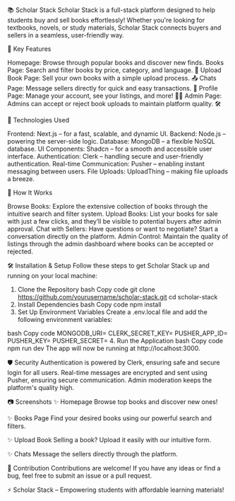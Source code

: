 📚 Scholar Stack
Scholar Stack is a full-stack platform designed to help students buy and sell books effortlessly! Whether you're looking for textbooks, novels, or study materials, Scholar Stack connects buyers and sellers in a seamless, user-friendly way.

🌟 Key Features

Homepage: Browse through popular books and discover new finds.
Books Page: Search and filter books by price, category, and language. 🎯
Upload Book Page: Sell your own books with a simple upload process. 📤
Chats Page: Message sellers directly for quick and easy transactions. 💬
Profile Page: Manage your account, see your listings, and more! 🧑‍💼
Admin Page: Admins can accept or reject book uploads to maintain platform quality. 🛠️

🚀 Technologies Used

Frontend: Next.js – for a fast, scalable, and dynamic UI.
Backend: Node.js – powering the server-side logic.
Database: MongoDB – a flexible NoSQL database.
UI Components: Shadcn – for a smooth and accessible user interface.
Authentication: Clerk – handling secure and user-friendly authentication.
Real-time Communication: Pusher – enabling instant messaging between users.
File Uploads: UploadThing – making file uploads a breeze.

📖 How It Works

Browse Books: Explore the extensive collection of books through the intuitive search and filter system.
Upload Books: List your books for sale with just a few clicks, and they’ll be visible to potential buyers after admin approval.
Chat with Sellers: Have questions or want to negotiate? Start a conversation directly on the platform.
Admin Control: Maintain the quality of listings through the admin dashboard where books can be accepted or rejected.

🛠️ Installation & Setup
Follow these steps to get Scholar Stack up and running on your local machine:

1. Clone the Repository
bash
Copy code
git clone https://github.com/yourusername/scholar-stack.git
cd scholar-stack
2. Install Dependencies
bash
Copy code
npm install
3. Set Up Environment Variables
Create a .env.local file and add the following environment variables:

bash
Copy code
MONGODB_URI=<your-mongodb-uri>
CLERK_SECRET_KEY=<your-clerk-secret-key>
PUSHER_APP_ID=<your-pusher-app-id>
PUSHER_KEY=<your-pusher-key>
PUSHER_SECRET=<your-pusher-secret>
4. Run the Application
bash
Copy code
npm run dev
The app will now be running at http://localhost:3000.

🛡️ Security
Authentication is powered by Clerk, ensuring safe and secure login for all users.
Real-time messages are encrypted and sent using Pusher, ensuring secure communication.
Admin moderation keeps the platform's quality high.

📷 Screenshots
✨ Homepage
Browse top books and discover new ones!

✨ Books Page
Find your desired books using our powerful search and filters.

✨ Upload Book
Selling a book? Upload it easily with our intuitive form.

✨ Chats
Message the sellers directly through the platform.

🤝 Contribution
Contributions are welcome! If you have any ideas or find a bug, feel free to submit an issue or a pull request.

⚡ Scholar Stack – Empowering students with affordable learning materials!
